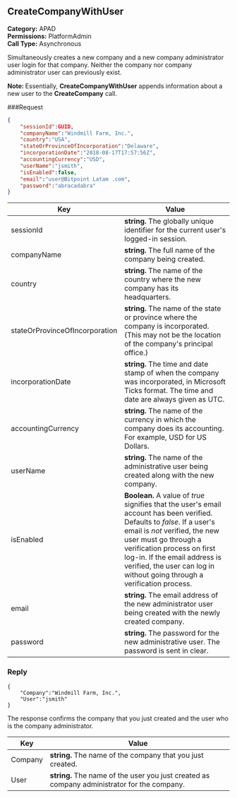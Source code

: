 ## CreateCompanyWithUser

**Category:** APAD<br />**Permissions:** PlatformAdmin<br />**Call Type:** Asynchronous

Simultaneously creates a new company and a new company administrator user login for that company. Neither the company nor company administrator user can previously exist.

<aside class="notice"><strong>Note: </strong>Essentially, <strong>CreateCompanyWithUser</strong> appends information about a new user to the <strong>CreateCompany</strong> call.</aside>

###Request

```json
{
    "sessionId":GUID,
    "companyName":"Windmill Farm, Inc.",
    "country":"USA",
    "stateOrProvinceOfIncorporation":"Delaware",
    "incorporationDate":"2018-08-17T17:57:56Z",
    "accountingCurrency":"USD",
    "userName":"jsmith",
    "isEnabled":false,
    "email":"user@Bitpoint Latam .com",
    "password":"abracadabra"
}
```

| Key                            | Value                                                        |
| ------------------------------ | ------------------------------------------------------------ |
| sessionId                      | **string.** The globally unique identifier for the current user's logged-in session. |
| companyName                    | **string.** The full name of the company being created.      |
| country                        | **string.** The name of the country where the new company has its headquarters. |
| stateOrProvinceOfIncorporation | **string.** The name of the state or province where the company is incorporated. (This may not be the location of the company's principal office.) |
| incorporationDate              | **string.** The time and date stamp of when the company was incorporated, in Microsoft Ticks format. The time and date are always given as UTC. |
| accountingCurrency             | **string.** The name of the currency in which the company does its accounting. For example, USD for US Dollars. |
| userName                       | **string.** The name of the administrative user being created along with the new company. |
| isEnabled                      | **Boolean.** A value of *true* signifies that the user's email account has been verified. Defaults to *false*. If a user's email is *not* verified, the new user must go through a verification process on first log-in. If the email address is verified, the user can log in without going through a verification process. |
| email                          | **string.** The email address of the new administrator user being created with the newly created company. |
| password                       | **string.** The password for the new administrative user. The password is sent in clear. |

### Reply

```
{
    "Company":"Windmill Farm, Inc.",
    "User":"jsmith"
}
```

The response confirms the company that you just created and the user who is the company administrator.

| Key     | Value                                                        |
| ------- | ------------------------------------------------------------ |
| Company | **string.** The name of the company that you just created.   |
| User    | **string.** The name of the user you just created as company administrator for the company. |


